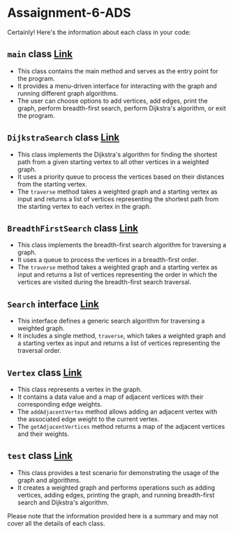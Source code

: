 # Assaignment-6-ADS

Certainly! Here's the information about each class in your code:

## `main` class [Link](Main.java)
- This class contains the main method and serves as the entry point for the program.
- It provides a menu-driven interface for interacting with the graph and running different graph algorithms.
- The user can choose options to add vertices, add edges, print the graph, perform breadth-first search, perform Dijkstra's algorithm, or exit the program.

## `DijkstraSearch` class [Link](DijkstraSearch.java)
- This class implements the Dijkstra's algorithm for finding the shortest path from a given starting vertex to all other vertices in a weighted graph.
- It uses a priority queue to process the vertices based on their distances from the starting vertex.
- The `traverse` method takes a weighted graph and a starting vertex as input and returns a list of vertices representing the shortest path from the starting vertex to each vertex in the graph.

## `BreadthFirstSearch` class [Link](BreadthFirstSearch.java)
- This class implements the breadth-first search algorithm for traversing a graph.
- It uses a queue to process the vertices in a breadth-first order.
- The `traverse` method takes a weighted graph and a starting vertex as input and returns a list of vertices representing the order in which the vertices are visited during the breadth-first search traversal.

## `Search` interface [Link](Search.java)
- This interface defines a generic search algorithm for traversing a weighted graph.
- It includes a single method, `traverse`, which takes a weighted graph and a starting vertex as input and returns a list of vertices representing the traversal order.

## `Vertex` class [Link](Vertex.java)
- This class represents a vertex in the graph.
- It contains a data value and a map of adjacent vertices with their corresponding edge weights.
- The `addAdjacentVertex` method allows adding an adjacent vertex with the associated edge weight to the current vertex.
- The `getAdjacentVertices` method returns a map of the adjacent vertices and their weights.

## `test` class [Link](test.java)
- This class provides a test scenario for demonstrating the usage of the graph and algorithms.
- It creates a weighted graph and performs operations such as adding vertices, adding edges, printing the graph, and running breadth-first search and Dijkstra's algorithm.

Please note that the information provided here is a summary and may not cover all the details of each class.
